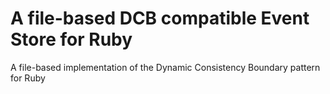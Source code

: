 # A file-based DCB compatible Event Store for Ruby

A file-based implementation of the Dynamic Consistency Boundary pattern for Ruby